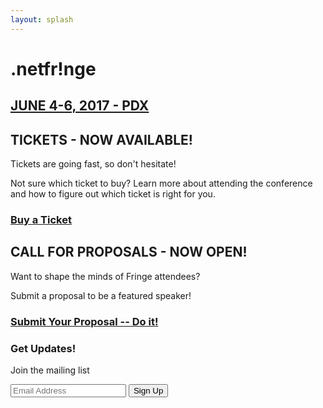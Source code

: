 ```yaml
---
layout: splash
---
```


<div class="splash-container">
    <h1 data-shadow='2017'>.netfr!nge</h1>
    <h2><a href="#"><span>JUNE 4-6, 2017 - PDX</span></a></h2>
</div>

<h2 id="tickets"> TICKETS - NOW AVAILABLE!</h2>
Tickets are going fast, so don't hesitate!

Not sure which ticket to buy?
Learn more about attending the conference and how to figure out which ticket is right for you.

### [Buy a Ticket](http://todo.com)

<h2 id="cfp"> CALL FOR PROPOSALS - NOW OPEN!</h2>
Want to shape the minds of Fringe attendees?

Submit a proposal to be a featured speaker!

### [Submit Your Proposal -- Do it!](http://todo.com)

<div class="signup" id="signup">
      <div class="container">
        <div class="slider-left">
        <h3>Get Updates!</h3>
        <p class="top_desc">Join the mailing list</p>
          <div class="contact-form">
            <form method="post" action="http://dotnetfringe.us8.list-manage.com/subscribe/post?u=ba68ae915a1a06c6cb2302e3c&amp;id=2ee142e90b" id="mc-embedded-subscribe-form" name="mc-embedded-subscribe-form" class="validate" target="_blank" novalidate="">
              <input type="text" type="EMAIL" placeholder="Email Address" value="" name="EMAIL" class="required email textbox" id="mce-EMAIL">
              <input type="submit" value="Sign Up" name="subscribe" id="mc-embedded-subscribe" >
            </form>
          </div>
        </div>
      </div>
    </div>